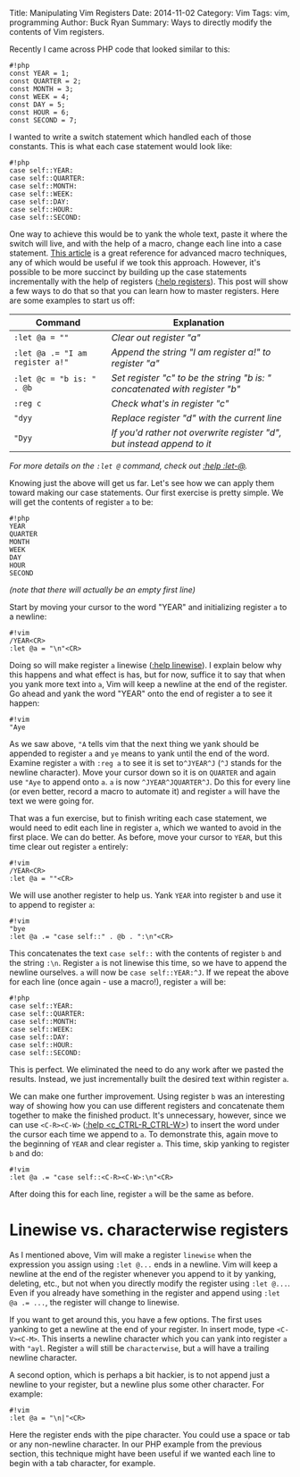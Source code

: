 Title: Manipulating Vim Registers
Date: 2014-11-02
Category: Vim
Tags: vim, programming
Author: Buck Ryan
Summary: Ways to directly modify the contents of Vim registers.

Recently I came across PHP code that looked similar to this:

    #!php
    const YEAR = 1;
    const QUARTER = 2;
    const MONTH = 3;
    const WEEK = 4;
    const DAY = 5;
    const HOUR = 6;
    const SECOND = 7;

I wanted to write a switch statement which handled each of those constants.
This is what each case statement would look like:

    #!php
    case self::YEAR:
    case self::QUARTER:
    case self::MONTH:
    case self::WEEK:
    case self::DAY:
    case self::HOUR:
    case self::SECOND:

One way to achieve this would be to yank the whole text, paste it where the
switch will live, and with the help of a macro, change each line into a case
statement. [This article](http://blog.sanctum.geek.nz/advanced-vim-macros/) is
a great reference for advanced macro techniques, any of which would be useful
if we took this approach. However, it's possible to be more succinct by
building up the case statements incrementally with the help of registers
([:help
registers](http://vimdoc.sourceforge.net/htmldoc/change.html#registers)). This
post will show a few ways to do that so that you can learn how to master
registers. Here are some examples to start us off:

Command                         | Explanation
------------------------------- | -----------
`:let @a = ""`                  | *Clear out register "a"*
`:let @a .= "I am register a!"` | *Append the string "I am register a!" to register "a"*
`:let @c = "b is: " . @b`       | *Set register "c" to be the string "b is: " concatenated with register "b"*
`:reg c`                        | *Check what's in register "c"*
`"dyy`                          | *Replace register "d" with the current line*
`"Dyy`                          | *If you'd rather not overwrite register "d", but instead append to it*

*For more details on the `:let @` command, check out [:help
:let-@](http://vimdoc.sourceforge.net/htmldoc/eval.html#:let-@).*

Knowing just the above will get us far. Let's see how we can apply them toward
making our case statements. Our first exercise is pretty simple. We will get
the contents of register `a` to be:

    #!php
    YEAR
    QUARTER
    MONTH
    WEEK
    DAY
    HOUR
    SECOND

*(note that there will actually be an empty first line)*

Start by moving your cursor to the word "YEAR" and initializing register `a` to
a newline:

    #!vim
    /YEAR<CR>
    :let @a = "\n"<CR>

Doing so will make register `a` linewise ([:help
linewise](http://vimdoc.sourceforge.net/htmldoc/motion.html#linewise)). I
explain below why this happens and what effect is has, but for now, suffice it
to say that when you yank more text into `a`, Vim will keep a newline at the
end of the register. Go ahead and yank the word "YEAR" onto the end of register
a to see it happen:

    #!vim
    "Aye

As we saw above, `"A` tells vim that the next thing we yank should be appended
to register `a` and `ye` means to yank until the end of the word. Examine
register `a` with `:reg a` to see it is set to`^JYEAR^J` (`^J` stands for the
newline character). Move your cursor down so it is on `QUARTER` and again use
`"Aye` to append onto `a`. `a` is now `^JYEAR^JQUARTER^J`. Do this for every
line (or even better, record a macro to automate it) and register `a` will have
the text we were going for.

That was a fun exercise, but to finish writing each case statement, we would
need to edit each line in register `a`, which we wanted to avoid in the first
place. We can do better. As before, move your cursor to `YEAR`, but this time
clear out register `a` entirely:

    #!vim
    /YEAR<CR>
    :let @a = ""<CR>

We will use another register to help us. Yank `YEAR` into register `b` and use
it to append to register `a`:

    #!vim
    "bye
    :let @a .= "case self::" . @b . ":\n"<CR>

This concatenates the text `case self::` with the contents of register `b` and
the string `:\n`. Register `a` is not linewise this time, so we have to append
the newline ourselves. `a` will now be `case self::YEAR:^J`. If we repeat the
above for each line (once again - use a macro!), register `a` will be:

    #!php
    case self::YEAR:
    case self::QUARTER:
    case self::MONTH:
    case self::WEEK:
    case self::DAY:
    case self::HOUR:
    case self::SECOND:

This is perfect. We eliminated the need to do any work after we pasted the
results. Instead, we just incrementally built the desired text within register
`a`.

We can make one further improvement. Using register `b` was an interesting way
of showing how you can use different registers and concatenate them together to
make the finished product. It's unnecessary, however, since we can use
`<C-R><C-W>` ([:help
<c\_CTRL-R\_CTRL-W\>](http://vimdoc.sourceforge.net/htmldoc/cmdline.html#c_CTRL-R_CTRL-W))
to insert the word under the cursor each time we append to `a`. To demonstrate
this, again move to the beginning of `YEAR` and clear register `a`. This time,
skip yanking to register `b` and do:

    #!vim
    :let @a .= "case self::<C-R><C-W>:\n"<CR>

After doing this for each line, register `a` will be the same as before.

Linewise vs. characterwise registers
====================================

As I mentioned above, Vim will make a register `linewise` when the expression
you assign using `:let @...` ends in a newline. Vim will keep a newline at the
end of the register whenever you append to it by yanking, deleting, etc., but
not when you directly modify the register using `:let @...`. Even if you
already have something in the register and append using `:let @a .= ...`, the
register will change to linewise.

If you want to get around this, you have a few options. The first uses yanking
to get a newline at the end of your register. In insert mode, type
`<C-V><C-M>`. This inserts a newline character which you can yank into register
`a` with `"ayl`. Register `a` will still be `characterwise`, but `a` will have
a trailing newline character.

A second option, which is perhaps a bit hackier, is to not append just a
newline to your register, but a newline plus some other character. For example:

    #!vim
    :let @a = "\n|"<CR>

Here the register ends with the pipe character. You could use a space or tab or
any non-newline character. In our PHP example from the previous section, this
technique might have been useful if we wanted each line to begin with a tab
character, for example.

